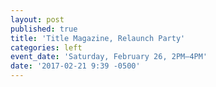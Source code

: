 ```yaml
---
layout: post
published: true
title: 'Title Magazine, Relaunch Party'
categories: left
event_date: 'Saturday, February 26, 2PM–4PM'
date: '2017-02-21 9:39 -0500'
---
```

